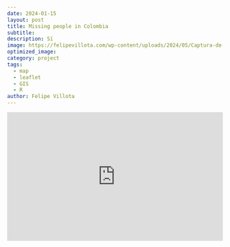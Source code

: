 ```yaml
---
date: 2024-01-15
layout: post
title: Missing people in Colombia 
subtitle: 
description: Sí
image: https://felipevillota.com/wp-content/uploads/2024/05/Captura-de-pantalla-548.png
optimized_image: 
category: project
tags:
  - map
  - leaflet
  - GIS
  - R
author: Felipe Villota 
---
```


<iframe src="https://felipevillota.com/wp-content/uploads/2024/05/mapa_desaparecidos_LITE.html" width="100%" height="300" style="border: none;"></iframe>